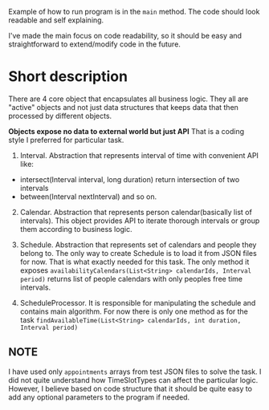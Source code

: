 Example of how to run program is in the `main` method. The code should look readable and self explaining.

I've made the main focus on code readability, so it should be easy and straightforward to extend/modify code in the future.

# Short description


There are 4 core object that encapsulates all business logic. 
They all are "active" objects and not just data structures that keeps data that then processed by different objects.

**Objects expose no data to external world but just API**
That is a coding style I preferred for particular task.

1. Interval. Abstraction that represents interval of time with convenient API like:
  - intersect(Interval interval, long duration) return intersection of two intervals
  - between(Interval nextInterval)
  and so on.
   
2. Calendar. Abstraction that represents person calendar(basically list of intervals). 
This object provides API to iterate thorough intervals or group them according to business logic.
 
3. Schedule. Abstraction that represents set of calendars and people they belong to.
The only way to create Schedule is to load it from JSON files for now. That is what exactly needed for this task.
The only method it exposes `availabilityCalendars(List<String> calendarIds, Interval period)` returns list of people
calendars with only peoples free time intervals. 

4. ScheduleProcessor. It is responsible for manipulating the schedule and contains main algorithm. 
For now there is only one method as for the task `findAvailableTime(List<String> calendarIds, int duration, Interval period)`

## NOTE
I have used only `appointments` arrays from test JSON files to solve the task. 
I did not quite understand how TimeSlotTypes can affect the particular logic. 
However, I believe based on code structure that it should be quite easy to add any optional parameters to the program if needed. 